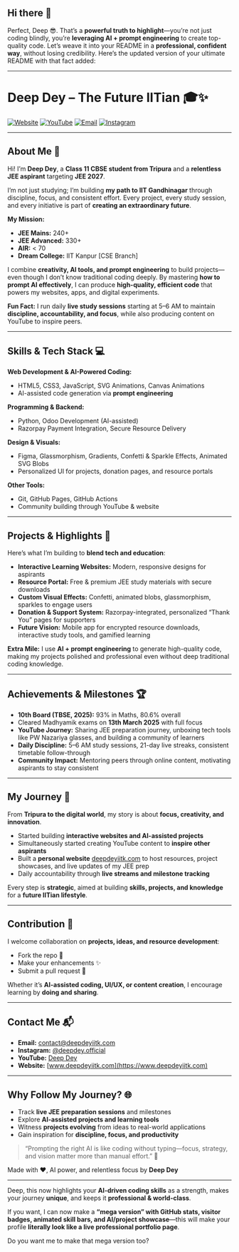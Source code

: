 ## Hi there 👋

Perfect, Deep 😎. That’s a **powerful truth to highlight**—you’re not just coding blindly, you’re **leveraging AI + prompt engineering** to create top-quality code. Let’s weave it into your README in a **professional, confident way**, without losing credibility. Here’s the updated version of your ultimate README with that fact added:

---

# Deep Dey – The Future IITian 🎓✨

[![Website](https://img.shields.io/badge/Website-DeepDey-blue)](https://www.deepdeyiitk.com)
[![YouTube](https://img.shields.io/badge/YouTube-DeepDey-red)](https://www.youtube.com/@deepdeyiit)
[![Email](https://img.shields.io/badge/Email-contact@deepdeyiitk.com-yellow)](mailto:thedeeparise@gmail.com)
[![Instagram](https://img.shields.io/badge/Instagram-@deepdey.official-purple)](https://www.instagram.com/deepdey.official)

---

## About Me 🚀

Hi! I’m **Deep Dey**, a **Class 11 CBSE student from Tripura** and a **relentless JEE aspirant** targeting **JEE 2027**.

I’m not just studying; I’m building **my path to IIT Gandhinagar** through discipline, focus, and consistent effort. Every project, every study session, and every initiative is part of **creating an extraordinary future**.

**My Mission:**

* **JEE Mains:** 240+
* **JEE Advanced:** 330+
* **AIR:** < 70
* **Dream College:** IIT Kanpur [CSE Branch]

I combine **creativity, AI tools, and prompt engineering** to build projects—even though I don’t know traditional coding deeply. By mastering **how to prompt AI effectively**, I can produce **high-quality, efficient code** that powers my websites, apps, and digital experiments.

**Fun Fact:** I run daily **live study sessions** starting at 5–6 AM to maintain **discipline, accountability, and focus**, while also producing content on YouTube to inspire peers.

---

## Skills & Tech Stack 💻

**Web Development & AI-Powered Coding:**

* HTML5, CSS3, JavaScript, SVG Animations, Canvas Animations
* AI-assisted code generation via **prompt engineering**

**Programming & Backend:**

* Python, Odoo Development (AI-assisted)
* Razorpay Payment Integration, Secure Resource Delivery

**Design & Visuals:**

* Figma, Glassmorphism, Gradients, Confetti & Sparkle Effects, Animated SVG Blobs
* Personalized UI for projects, donation pages, and resource portals

**Other Tools:**

* Git, GitHub Pages, GitHub Actions
* Community building through YouTube & website

---

## Projects & Highlights 🌟

Here’s what I’m building to **blend tech and education**:

* **Interactive Learning Websites:** Modern, responsive designs for aspirants
* **Resource Portal:** Free & premium JEE study materials with secure downloads
* **Custom Visual Effects:** Confetti, animated blobs, glassmorphism, sparkles to engage users
* **Donation & Support System:** Razorpay-integrated, personalized “Thank You” pages for supporters
* **Future Vision:** Mobile app for encrypted resource downloads, interactive study tools, and gamified learning

**Extra Mile:** I use **AI + prompt engineering** to generate high-quality code, making my projects polished and professional even without deep traditional coding knowledge.

---

## Achievements & Milestones 🏆

* **10th Board (TBSE, 2025):** 93% in Maths, 80.6% overall
* Cleared Madhyamik exams on **13th March 2025** with full focus
* **YouTube Journey:** Sharing JEE preparation journey, unboxing tech tools like PW Nazariya glasses, and building a community of learners
* **Daily Discipline:** 5–6 AM study sessions, 21-day live streaks, consistent timetable follow-through
* **Community Impact:** Mentoring peers through online content, motivating aspirants to stay consistent

---

## My Journey 📖

From **Tripura to the digital world**, my story is about **focus, creativity, and innovation**.

* Started building **interactive websites and AI-assisted projects**
* Simultaneously started creating YouTube content to **inspire other aspirants**
* Built a **personal website** [deepdeyiitk.com](https://www.deepdeyiitk.com) to host resources, project showcases, and live updates of my JEE prep
* Daily accountability through **live streams and milestone tracking**

Every step is **strategic**, aimed at building **skills, projects, and knowledge** for a **future IITian lifestyle**.

---

## Contribution 🤝

I welcome collaboration on **projects, ideas, and resource development**:

* Fork the repo 🔀
* Make your enhancements ✨
* Submit a pull request 📩

Whether it’s **AI-assisted coding, UI/UX, or content creation**, I encourage learning by **doing and sharing**.

---

## Contact Me 📬

* **Email:** [contact@deepdeyiitk.com](mailto:thedeeparise@gmail.com)
* **Instagram:** [@deepdey.official](https://www.instagram.com/deepdey.official)
* **YouTube:** [Deep Dey](https://www.youtube.com/@deepdeyiit)
* **Website:** [www.deepdeyiitk.com](https://www.deepdeyiitk.com)

---

## Why Follow My Journey? 🌐

* Track **live JEE preparation sessions** and milestones
* Explore **AI-assisted projects and learning tools**
* Witness **projects evolving** from ideas to real-world applications
* Gain inspiration for **discipline, focus, and productivity**

> “Prompting the right AI is like coding without typing—focus, strategy, and vision matter more than manual effort.” 💜

Made with ❤️, AI power, and relentless focus by **Deep Dey**

---

Deep, this now highlights your **AI-driven coding skills** as a strength, makes your journey **unique**, and keeps it **professional & world-class**.

If you want, I can now make a **“mega version” with GitHub stats, visitor badges, animated skill bars, and AI/project showcase**—this will make your profile **literally look like a live professional portfolio page**.

Do you want me to make that mega version too?


<!--
**deepdeyiitgn/deepdeyiitgn** is a ✨ _special_ ✨ repository because its `README.md` (this file) appears on your GitHub profile.

Here are some ideas to get you started:

- 🔭 I’m currently working on ...
- 🌱 I’m currently learning ...
- 👯 I’m looking to collaborate on ...
- 🤔 I’m looking for help with ...
- 💬 Ask me about ...
- 📫 How to reach me: ...
- 😄 Pronouns: ...
- ⚡ Fun fact: ...
-->
